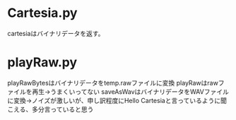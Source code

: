 # Cartesia.py
cartesiaはバイナリデータを返す。
# playRaw.py
playRawBytesはバイナリデータをtemp.rawファイルに変換
playRawはrawファイルを再生->うまくいってない
saveAsWavはバイナリデータをWAVファイルに変換->ノイズが激しいが、申し訳程度にHello Cartesiaと言っているように聞こえる、多分言っていると思う
